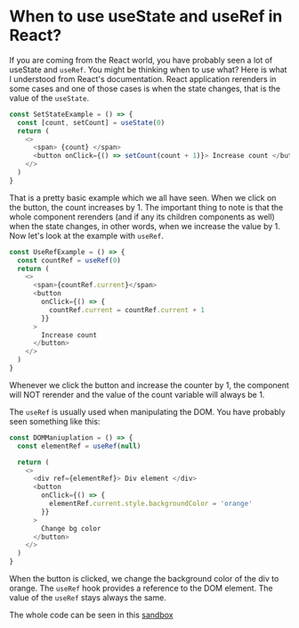 # When to use useState and useRef in React?

If you are coming from the React world, you have probably seen a lot of useState and `useRef`. You might be thinking when to use what? Here is what I understood from React's documentation. React application rerenders in some cases and one of those cases is when the state changes, that is the value of the `useState`.

```javascript
const SetStateExample = () => {
  const [count, setCount] = useState(0)
  return (
    <>
      <span> {count} </span>
      <button onClick={() => setCount(count + 1)}> Increase count </button>
    </>
  )
}
```

That is a pretty basic example which we all have seen. When we click on the button, the count increases by 1. The important thing to note is that the whole component rerenders (and if any its children components as well) when the state changes, in other words, when we increase the value by 1. Now let's look at the example with `useRef`.

```javascript
const UseRefExample = () => {
  const countRef = useRef(0)
  return (
    <>
      <span>{countRef.current}</span>
      <button
        onClick={() => {
          countRef.current = countRef.current + 1
        }}
      >
        Increase count
      </button>
    </>
  )
}
```

Whenever we click the button and increase the counter by 1, the component will NOT rerender and the value of the count variable will always be 1.

The `useRef` is usually used when manipulating the DOM. You have probably seen something like this:

```javascript
const DOMManiuplation = () => {
  const elementRef = useRef(null)

  return (
    <>
      <div ref={elementRef}> Div element </div>
      <button
        onClick={() => {
          elementRef.current.style.backgroundColor = 'orange'
        }}
      >
        Change bg color
      </button>
    </>
  )
}
```

When the button is clicked, we change the background color of the div to orange. The `useRef` hook provides a reference to the DOM element. The value of the `useRef` stays always the same.

The whole code can be seen in this [sandbox](https://codesandbox.io/p/sandbox/usestate-vs-useref-gzwdnf?file=%2Fsrc%2FApp.js%3A35%2C23)
